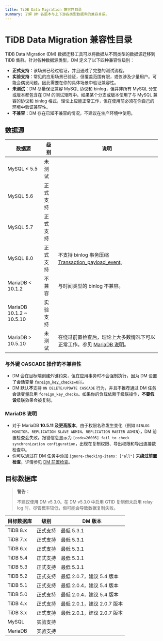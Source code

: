 ```yaml
---
title: TiDB Data Migration 兼容性目录
summary: 了解 DM 各版本与上下游各类型数据库的兼容关系。
---
```


# TiDB Data Migration 兼容性目录

TiDB Data Migration (DM) 数据迁移工具可以将数据从不同类型的数据源迁移到 TiDB 集群。针对各种数据源类型，DM 定义了以下四种兼容性级别：

- **正式支持**：该场景已经过验证，并且通过了完整的测试流程。
- **实验支持**：常见的应用场景已验证，但覆盖范围有限，或仅涉及少量用户。可能会偶发问题，因此需要在你的具体场景中验证兼容性。
- **未测试**：DM 尽量保证兼容 MySQL 协议和 binlog，但并非所有 MySQL 分支或版本都包含在 DM 的测试矩阵中。如果某个分支或版本使用了与 MySQL 兼容的协议和 binlog 格式，理论上应能正常工作，但在使用前必须在你自己的环境中验证兼容性。
- **不兼容**：DM 存在已知不兼容的情况，不建议在生产环境中使用。

## 数据源

| 数据源 |级别 | 说明 |
| - | - | - |
| MySQL ≤ 5.5 | 未测试 |
| MySQL 5.6 | 正式支持 | |
| MySQL 5.7 | 正式支持 | |
| MySQL 8.0 | 正式支持 | 不支持 binlog 事务压缩 [Transaction_payload_event](https://dev.mysql.com/doc/refman/8.0/en/binary-log-transaction-compression.html)。 |
| MariaDB < 10.1.2 | 不兼容 | 与时间类型的 binlog 不兼容。 |
| MariaDB 10.1.2 ~ 10.5.10 | 实验支持 | |
| MariaDB > 10.5.10 | 未测试 | 在绕过前置检查后，理论上大多数情况下可以正常工作。参见 [MariaDB 说明](#mariadb-说明)。 |

### 与外键 CASCADE 操作的不兼容性

- DM 会在目标端创建外键约束，但在应用事务时不会强制执行，因为 DM 设置了会话变量 [`foreign_key_checks=OFF`](/system-variables.md#foreign_key_checks)。
- DM 默认**不**支持 `ON DELETE/UPDATE CASCADE` 行为，并且不推荐通过 DM 任务会话变量启用 `foreign_key_checks`。如果你的负载依赖于级联操作，**不要假设**级联效果会被复制。

### MariaDB 说明

- 对于 MariaDB **10.5.11 及更高版本**，由于权限名称发生变化（例如 `BINLOG MONITOR`、`REPLICATION SLAVE ADMIN`、`REPLICATION MASTER ADMIN`），DM 前置检查会失败。报错信息显示为 `[code=26005] fail to check synchronization configuration`，出现在复制权限、导出权限和导出连接数检查中。
- 你可以通过在 DM 任务中添加 `ignore-checking-items: ["all"]` 来**绕过前置检查**。详情参见 [DM 前置检查](/dm/dm-precheck.md)。

## 目标数据库

> **警告：**
>
> 不建议使用 DM v5.3.0。在 DM v5.3.0 中启用 GTID 复制但未启用 relay log 时，尽管概率较低，但可能会导致数据复制失败。

| 目标数据库 | 级别 | DM 版本 |
| - | - | - |
| TiDB 8.x | 正式支持 | 最低 5.3.1 |
| TiDB 7.x | 正式支持 | 最低 5.3.1 |
| TiDB 6.x | 正式支持 | 最低 5.3.1 |
| TiDB 5.4 | 正式支持 | 最低 5.3.1 |
| TiDB 5.3 | 正式支持 | 最低 5.3.1 |
| TiDB 5.2 | 正式支持 | 最低 2.0.7，建议 5.4 版本 |
| TiDB 5.1 | 正式支持 | 最低 2.0.4，建议 5.4 版本 |
| TiDB 5.0 | 正式支持 | 最低 2.0.4，建议 5.4 版本 |
| TiDB 4.x | 正式支持 | 最低 2.0.1，建议 2.0.7 版本 |
| TiDB 3.x | 正式支持 | 最低 2.0.1，建议 2.0.7 版本 |
| MySQL | 实验支持 | |
| MariaDB | 实验支持 | |
